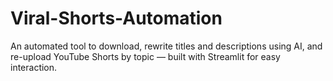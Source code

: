 # Viral-Shorts-Automation
An automated tool to download, rewrite titles and descriptions using AI, and re-upload YouTube Shorts by topic — built with Streamlit for easy interaction.
